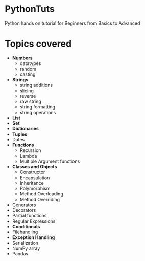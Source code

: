 # PythonTuts
Python hands on tutorial for Beginners from Basics to Advanced

# Topics covered
* __Numbers__
    * datatypes
    * random
    * casting
* __Strings__
    *  string additions
    *  slicing
    *  reverse
    *  raw string
    *  string formatting
    *  string operations
* __List__
* __Set__
* __Dictionaries__
* __Tuples__
* Dates
* __Functions__
    * Recursion
    * Lambda
    * Multiple Argument functions
* **Classes and Objects**
    * Constructor
    * Encapsulation
    * Inheritance
    * Polymorphism
    * Method Overloading
    * Method Overriding
* Generators
* Decorators
* Partial functions
* Regular Expressions
* **Conditionals**
* Filehandling
* **Exception Handling**
* Serialization
* NumPy array
* Pandas